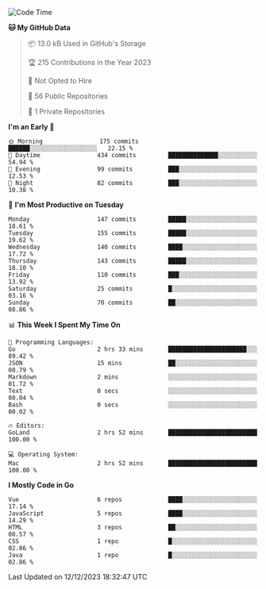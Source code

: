 <!--START_SECTION:waka-->
![Code Time](http://img.shields.io/badge/Code%20Time-932%20hrs%203%20mins-blue)

**🐱 My GitHub Data** 

> 📦 13.0 kB Used in GitHub's Storage 
 > 
> 🏆 215 Contributions in the Year 2023
 > 
> 🚫 Not Opted to Hire
 > 
> 📜 56 Public Repositories 
 > 
> 🔑 1 Private Repositories 
 > 
**I'm an Early 🐤** 

```text
🌞 Morning                175 commits         ██████░░░░░░░░░░░░░░░░░░░   22.15 % 
🌆 Daytime                434 commits         ██████████████░░░░░░░░░░░   54.94 % 
🌃 Evening                99 commits          ███░░░░░░░░░░░░░░░░░░░░░░   12.53 % 
🌙 Night                  82 commits          ███░░░░░░░░░░░░░░░░░░░░░░   10.38 % 
```
📅 **I'm Most Productive on Tuesday** 

```text
Monday                   147 commits         █████░░░░░░░░░░░░░░░░░░░░   18.61 % 
Tuesday                  155 commits         █████░░░░░░░░░░░░░░░░░░░░   19.62 % 
Wednesday                140 commits         ████░░░░░░░░░░░░░░░░░░░░░   17.72 % 
Thursday                 143 commits         █████░░░░░░░░░░░░░░░░░░░░   18.10 % 
Friday                   110 commits         ███░░░░░░░░░░░░░░░░░░░░░░   13.92 % 
Saturday                 25 commits          █░░░░░░░░░░░░░░░░░░░░░░░░   03.16 % 
Sunday                   70 commits          ██░░░░░░░░░░░░░░░░░░░░░░░   08.86 % 
```


📊 **This Week I Spent My Time On** 

```text
💬 Programming Languages: 
Go                       2 hrs 33 mins       ██████████████████████░░░   89.42 % 
JSON                     15 mins             ██░░░░░░░░░░░░░░░░░░░░░░░   08.79 % 
Markdown                 2 mins              ░░░░░░░░░░░░░░░░░░░░░░░░░   01.72 % 
Text                     0 secs              ░░░░░░░░░░░░░░░░░░░░░░░░░   00.04 % 
Bash                     0 secs              ░░░░░░░░░░░░░░░░░░░░░░░░░   00.02 % 

🔥 Editors: 
GoLand                   2 hrs 52 mins       █████████████████████████   100.00 % 

💻 Operating System: 
Mac                      2 hrs 52 mins       █████████████████████████   100.00 % 
```

**I Mostly Code in Go** 

```text
Vue                      6 repos             ████░░░░░░░░░░░░░░░░░░░░░   17.14 % 
JavaScript               5 repos             ████░░░░░░░░░░░░░░░░░░░░░   14.29 % 
HTML                     3 repos             ██░░░░░░░░░░░░░░░░░░░░░░░   08.57 % 
CSS                      1 repo              █░░░░░░░░░░░░░░░░░░░░░░░░   02.86 % 
Java                     1 repo              █░░░░░░░░░░░░░░░░░░░░░░░░   02.86 % 
```




 Last Updated on 12/12/2023 18:32:47 UTC
<!--END_SECTION:waka-->
